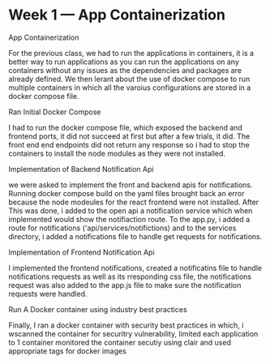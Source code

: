 # Week 1 — App Containerization

App Containerization

For the previous class, we had to run the applications in containers, it is a better way to run applications as you can run the applications on any containers without any issues as the dependencies and packages are already defined.
We then lerant about the use of docker compose to run multiple containers in which all the varoius configurations are stored in a docker compose file.

Ran Initial Docker Compose

I had to run the docker compose file, which exposed the backend and frontend ports, it did not succeed at first but after a few trials, it did. The front end end endpoints did not return any response so i had to stop the containers to install the node modules as they were not installed.

Implementation of Backend  Notification Api

we were asked to implement the front and backend apis for notifications. Running docker compose build on the yaml files brought back an error because the node modeules for the react frontend were not installed. After This was done, i added to the open api a notification service which when implemented would show the notifiaction route. To the app.py, i added a route for notifications ('api/services/notifictions) and to the services directory, i added a notifications file to handle get requests for notifications.

Implementation of Frontend Notification Api

I implemented the frontend notifications, created a notificatins file to handle notifications requests as well as its rresponding css file, the notifications request was also added to the app.js file to make sure the notification requests were handled.


Run A Docker container using industry best practices

Finally, I ran a docker container with security best practices in which, i wscanned the container for securitry vulnerability, limited each application to 1 container monitored the container secutiy using clair and used appropriate tags for docker images
